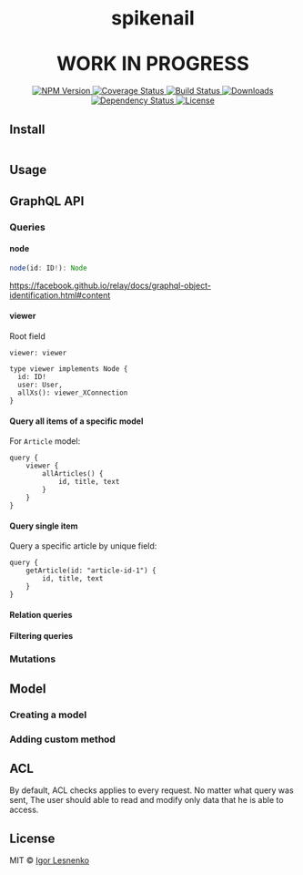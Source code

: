 <big><h1 align="center">spikenail</h1></big>

<big><h1 align="center">WORK IN PROGRESS</h1></big>

<p align="center">
  <a href="https://npmjs.org/package/spikenail">
    <img src="https://img.shields.io/npm/v/spikenail.svg?style=flat-square"
         alt="NPM Version">
  </a>

  <a href="https://coveralls.io/r/spikenail/spikenail">
    <img src="https://img.shields.io/coveralls/spikenail/spikenail.svg?style=flat-square"
         alt="Coverage Status">
  </a>

  <a href="https://travis-ci.org/spikenail/spikenail">
    <img src="https://img.shields.io/travis/spikenail/spikenail.svg?style=flat-square"
         alt="Build Status">
  </a>

  <a href="https://npmjs.org/package/spikenail">
    <img src="http://img.shields.io/npm/dm/spikenail.svg?style=flat-square"
         alt="Downloads">
  </a>

  <a href="https://david-dm.org/spikenail/spikenail.svg">
    <img src="https://david-dm.org/spikenail/spikenail.svg?style=flat-square"
         alt="Dependency Status">
  </a>

  <a href="https://github.com/spikenail/spikenail/blob/master/LICENSE">
    <img src="https://img.shields.io/npm/l/spikenail.svg?style=flat-square"
         alt="License">
  </a>
</p>

<p align="center"><big>

</big></p>

## Install

```sh

```

## Usage

## GraphQL API

### Queries

#### node

```js
node(id: ID!): Node
```

https://facebook.github.io/relay/docs/graphql-object-identification.html#content

#### viewer

Root field

```
viewer: viewer

type viewer implements Node {
  id: ID!
  user: User,
  allXs(): viewer_XConnection
}
```


#### Query all items of a specific model

For `Article` model:

```
query {
    viewer {
        allArticles() {
            id, title, text
        }
    }
}
```


#### Query single item

Query a specific article by unique field:

```
query {
    getArticle(id: "article-id-1") {
        id, title, text
    }
}
```

#### Relation queries

#### Filtering queries

### Mutations

## Model

### Creating a model

### Adding custom method

## ACL

By default, ACL checks applies to every request. No matter what query was sent,
The user should able to read and modify only data that he is able to access.

## License

MIT © [Igor Lesnenko](http://github.com/spikenail)

[npm-url]: https://npmjs.org/package/spikenail
[npm-image]: https://img.shields.io/npm/v/spikenail.svg?style=flat-square

[travis-url]: https://travis-ci.org/spikenail/spikenail
[travis-image]: https://img.shields.io/travis/spikenail/spikenail.svg?style=flat-square

[coveralls-url]: https://coveralls.io/r/spikenail/spikenail
[coveralls-image]: https://img.shields.io/coveralls/spikenail/spikenail.svg?style=flat-square

[depstat-url]: https://david-dm.org/spikenail/spikenail
[depstat-image]: https://david-dm.org/spikenail/spikenail.svg?style=flat-square

[download-badge]: http://img.shields.io/npm/dm/spikenail.svg?style=flat-square
